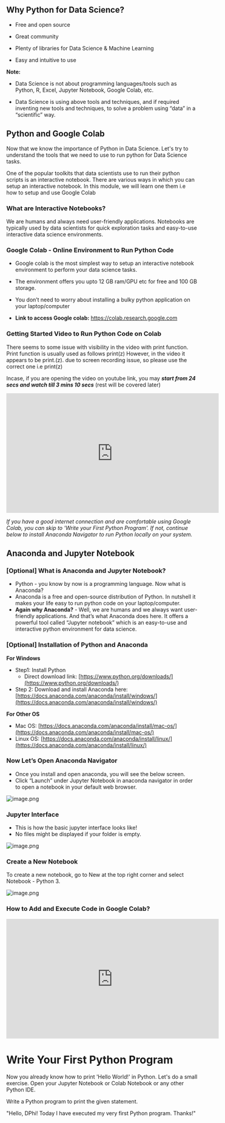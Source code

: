 ## Why Python for Data Science?

* Free and open source

* Great community

* Plenty of libraries for Data Science & Machine Learning

* Easy and intuitive to use

**Note:**

* Data Science is not about programming languages/tools such as Python, R, Excel, Jupyter Notebook, Google Colab, etc.

* Data Science is using above tools and techniques, and if required inventing new tools and techniques, to solve a problem using “data” in a “scientific” way.

## Python and Google Colab

Now that we know the importance of Python in Data Science. Let's try to understand the tools that we need to use to run python for Data Science tasks.

One of the popular toolkits that data scientists use to run their python scripts is an interactive notebook. There are various ways in which you can setup an interactive notebook. In this module, we will learn one them i.e how to setup and use Google Colab

### What are Interactive Notebooks?

We are humans and always need user-friendly applications. Notebooks are typically used by data scientists for quick exploration tasks and easy-to-use interactive data science environments.

### Google Colab - Online Environment to Run Python Code

* Google colab is the most simplest way to setup an interactive notebook environment to perform your data science tasks.

* The environment offers you upto 12 GB ram/GPU etc for free and 100 GB storage.

* You don’t need to worry about installing a bulky python application on your laptop/computer

* **Link to access Google colab:** https://colab.research.google.com

### Getting Started Video to Run Python Code on Colab

There seems to some issue with visibility in the video with print function. Print function is usually used as follows print(z) However, in the video it appears to be print.(z). due to screen recording issue, so please use the correct one i.e print(z)

Incase, if you are opening the video on youtube link, you may _**start from 24 secs and watch till 3 mins 10 secs**_ (rest will be covered later)






<iframe width="560" height="315" src="https://www.youtube.com/embed/H30JcowRWoU?start=24" title="YouTube video player" frameborder="0" allow="accelerometer; autoplay; clipboard-write; encrypted-media; gyroscope; picture-in-picture" allowfullscreen></iframe>









_If you have a good internet connection and are comfortable using Google Colab, you can skip to 'Write your First Python Program'. If not, continue below to install Anaconda Navigator to run Python locally on your system._

## Anaconda and Jupyter Notebook

### [Optional] What is Anaconda and Jupyter Notebook?

* Python - you know by now is a programming language. Now what is Anaconda?
* Anaconda is a free and open-source distribution of Python. In nutshell it makes your life easy to run python code on your laptop/computer.
* **Again why Anaconda?** - Well, we are humans and we always want user-friendly applications. And that’s what Anaconda does here. It offers a powerful tool called “Jupyter notebook” which is an easy-to-use and interactive python environment for data science.

### [Optional] Installation of Python and Anaconda

**For Windows**

* Step1: Install Python
  * Direct download link: [https://www.python.org/downloads/](https://www.python.org/downloads/)
* Step 2: Download and install Anaconda here: [https://docs.anaconda.com/anaconda/install/windows/](https://docs.anaconda.com/anaconda/install/windows/)

**For Other OS**

* Mac OS: [https://docs.anaconda.com/anaconda/install/mac-os/](https://docs.anaconda.com/anaconda/install/mac-os/)
* Linux OS: [https://docs.anaconda.com/anaconda/install/linux/](https://docs.anaconda.com/anaconda/install/linux/)

### Now Let’s Open Anaconda Navigator

* Once you install and open anaconda, you will see the below screen.
* Click “Launch” under Jupyter Notebook in anaconda navigator in order to open a notebook in your default web browser.








![image.png](https://dphi-live.s3.amazonaws.com/media_uploads/image_3f918f1032c5481d815861f554f3c22d.png)






### Jupyter Interface

* This is how the basic jupyter interface looks like!
* No files might be displayed if your folder is empty.






![image.png](https://dphi-live.s3.amazonaws.com/media_uploads/image_529a4034206c4bc383e8bbcd5106e339.png)







### Create a New Notebook

To create a new notebook, go to New at the top right corner and select Notebook - Python 3.









![image.png](https://dphi-live.s3.amazonaws.com/media_uploads/image_da573cd422244beb939e4b4740a0e231.png)










### How to Add and Execute Code in Google Colab?









<iframe width="560" height="315" src="https://www.youtube.com/embed/gxgARwAOapw" title="YouTube video player" frameborder="0" allow="accelerometer; autoplay; clipboard-write; encrypted-media; gyroscope; picture-in-picture" allowfullscreen></iframe>






# Write Your First Python Program

Now you already know how to print 'Hello World!' in Python. Let's do a small exercise. Open your Jupyter Notebook or Colab Notebook or any other Python IDE.

Write a Python program to print the given statement.

"Hello, DPhi! Today I have executed my very first Python program. Thanks!"